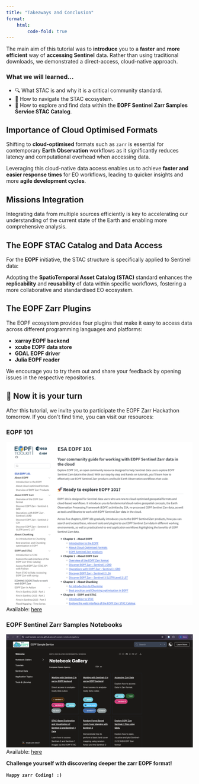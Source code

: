 ```yaml
---
title: "Takeaways and Conclusion"
format:
    html:
        code-fold: true
---
```


The main aim of this tutorial was to **introduce** you to a **faster** and **more efficient** way of **accessing Sentinel** data. Rather than using traditional downloads, we demonstrated a direct-access, cloud-native approach.

### What we will learned...

- 🔍 What STAC is and why it is a critical community standard.
- 🌳 How to navigate the STAC ecosystem.
- 🔦 How to explore and find data within the **EOPF Sentinel Zarr Samples Service STAC Catalog**.


## Importance of Cloud Optimised Formats

Shifting to **cloud-optimised** formats such as `zarr` is essential for contemporary **Earth Observation** workflows as it significantly reduces latency and computational overhead when accessing data.<br>

Leveraging this cloud-native data access enables us to achieve **faster and easier response times** for EO workflows, leading to quicker insights and more **agile development cycles**.<br>

## Missions Integration
Integrating data from multiple sources efficiently is key to accelerating our understanding of the current state of the Earth and enabling more comprehensive analysis.<br>

## The EOPF STAC Catalog and Data Access

For the **EOPF** initiative, the STAC structure is specifically applied to Sentinel data:<br>

Adopting the **SpatioTemporal Asset Catalog (STAC)** standard enhances the **replicability** and **reusability** of data within specific workflows, fostering a more collaborative and standardised EO ecosystem.

## The EOPF Zarr Plugins

The EOPF ecosystem provides four plugins that make it easy to access data across different programming languages and platforms:

- **xarray EOPF backend**  
- **xcube EOPF data store**  
- **GDAL EOPF driver**  
- **Julia EOPF reader**  

We encourage you to try them out and share your feedback by opening issues in the respective repositories.


## 💪 Now it is your turn

After this tutorial, we invite you to participate the EOPF Zarr Hackathon tomorrow. If you don't find time, you can visit our resources:

### EOPF 101

![EOPF 101 Resource](img/eopf_101.png)
Available: [here](https://eopf-toolkit.github.io/eopf-101/)

### EOPF Sentinel Zarr Samples Notebooks

![EOPF Sample Service Notebook Gallery](img/zsz_notebooks.png)
Available: [here](https://eopf-sample-service.github.io/eopf-sample-notebooks/gallery/)

**Challenge yourself with discovering deeper the zarr EOPF format!**

**`Happy zarr Coding! :)`**
